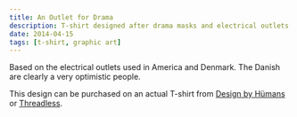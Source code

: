 ```yaml
---
title: An Outlet for Drama
description: T-shirt designed after drama masks and electrical outlets
date: 2014-04-15
tags: [t-shirt, graphic art]
---
```

Based on the electrical outlets used in America and Denmark. The Danish are clearly a very optimistic people.

This design can be purchased on an actual T-shirt from [Design by Hümans](https://www.designbyhumans.com/shop/t-shirt/men/an-outlet-for-drama/242424/) or [Threadless](https://skrapion.threadless.com/designs/an-outlet-for-drama-1).